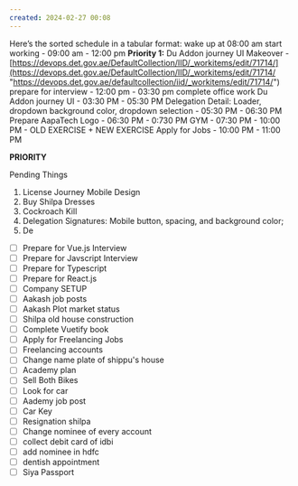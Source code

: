 ```yaml
---
created: 2024-02-27 00:08
---
```

Here’s the sorted schedule in a tabular format:
 wake up at 08:00 am 
start working - 09:00 am - 12:00 pm **Priority 1:** Du Addon journey UI Makeover - [https://devops.det.gov.ae/DefaultCollection/IID/_workitems/edit/71714/](https://devops.det.gov.ae/DefaultCollection/IID/_workitems/edit/71714/ "https://devops.det.gov.ae/defaultcollection/iid/_workitems/edit/71714/")
prepare for interview - 12:00 pm - 03:30 pm
complete office work Du Addon journey UI - 03:30 PM - 05:30 PM
Delegation Detail: Loader, dropdown background color, dropdown selection - 05:30 PM - 06:30 PM
Prepare AapaTech Logo - 06:30 PM - 0:730 PM
GYM - 07:30 PM - 10:00 PM - OLD EXERCISE + NEW EXERCISE 
Apply for Jobs - 10:00 PM - 11:00 PM


**PRIORITY**


Pending Things

1. License Journey Mobile Design
4. Buy Shilpa Dresses
7. Cockroach Kill
8. Delegation Signatures: Mobile button, spacing, and background color;
9. De

- [ ] Prepare for Vue.js Interview
- [ ] Prepare for Javscript Interview
- [ ] Prepare for Typescript
- [ ] Prepare for React.js
- [ ] Company SETUP
- [ ] Aakash job posts
- [ ] Aakash Plot market status
- [ ] Shilpa old house construction
- [ ] Complete Vuetify book
- [ ] Apply for Freelancing Jobs
- [ ] Freelancing accounts
- [ ] Change name plate of shippu's house
- [ ] Academy plan
- [ ] Sell Both Bikes
- [ ] Look for car
- [ ] Aademy job post
- [ ] Car Key
- [ ] Resignation shilpa
- [ ] Change nominee of every account
- [ ] collect debit card of idbi
- [ ] add nominee in hdfc
- [ ] dentish appointment
- [ ] Siya Passport